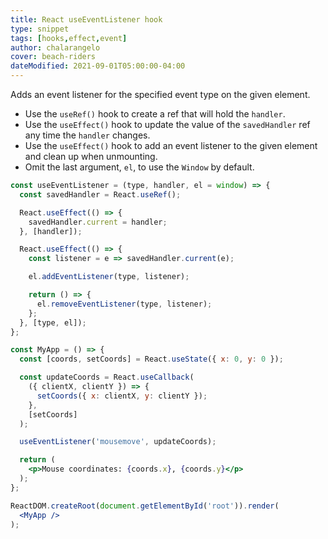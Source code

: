 ```yaml
---
title: React useEventListener hook
type: snippet
tags: [hooks,effect,event]
author: chalarangelo
cover: beach-riders
dateModified: 2021-09-01T05:00:00-04:00
---
```


Adds an event listener for the specified event type on the given element.

- Use the `useRef()` hook to create a ref that will hold the `handler`.
- Use the `useEffect()` hook to update the value of the `savedHandler` ref any time the `handler` changes.
- Use the `useEffect()` hook to add an event listener to the given element and clean up when unmounting.
- Omit the last argument, `el`, to use the `Window` by default.

```jsx
const useEventListener = (type, handler, el = window) => {
  const savedHandler = React.useRef();

  React.useEffect(() => {
    savedHandler.current = handler;
  }, [handler]);

  React.useEffect(() => {
    const listener = e => savedHandler.current(e);

    el.addEventListener(type, listener);

    return () => {
      el.removeEventListener(type, listener);
    };
  }, [type, el]);
};
```

```jsx
const MyApp = () => {
  const [coords, setCoords] = React.useState({ x: 0, y: 0 });

  const updateCoords = React.useCallback(
    ({ clientX, clientY }) => {
      setCoords({ x: clientX, y: clientY });
    },
    [setCoords]
  );

  useEventListener('mousemove', updateCoords);

  return (
    <p>Mouse coordinates: {coords.x}, {coords.y}</p>
  );
};

ReactDOM.createRoot(document.getElementById('root')).render(
  <MyApp />
);
```
